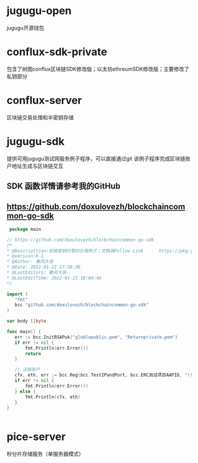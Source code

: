 # jugugu-open
 jugugu开源钱包
# conflux-sdk-private
  包含了树图conflux区块链SDK修改版；以太坊ethreumSDK修改版；主要修改了私钥部分
# conflux-server
  区块链交易处理和半密钥存储
# jugugu-sdk
  提供可用jugugu测试网服务例子程序，可以直接通过git 该例子程序完成区块链账户地址生成与区块链交互
  ## SDK 函数详情请参考我的GitHub
  ##  https://github.com/doxulovezh/blockchaincommon-go-sdk
 ```go
  package main

// https://github.com/doxulovezh/blockchaincommon-go-sdk
/*
 * @Descripttion:封装密钥托管的引用例子；文档请Follow Link      https://pkg.go.dev/github.com/doxulovezh/blockchaincommon-go-sdk
 * @version:0.1
 * @Author: 秦风大哥
 * @Date: 2022-01-21 17:58:30
 * @LastEditors: 秦风大哥
 * @LastEditTime: 2022-01-21 18:04:46
 */

import (
	"fmt"
	bcc "github.com/doxulovezh/blockchaincommon-go-sdk"
)

var body []byte

func main() {
	err := bcc.InitRSAPuk("globlepublic.pem", "Returnprivate.pem")
	if err != nil {
		fmt.Println(err.Error())
		return
	}

	// 注册账户
	cfx, eth, err := bcc.Reg(bcc.TestIPandPort, bcc.ERC测试项目AAPID, "!!qinchuan@NFT", "Reg")
	if err != nil {
		fmt.Println(err.Error())
	} else {
		fmt.Println(cfx, eth)
	}
 }
  
```
# pice-server
  秒分片存储服务（单服务器模式）
